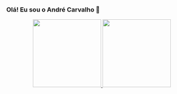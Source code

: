 ### Olá! Eu sou o André Carvalho 👋
<div align="center">
  <a href="https://github.com/Andr4Carvalho">
  <img height="180em" src="https://github-readme-stats.vercel.app/api?username=Andr4Carvalho&show_icons=true&theme=dracula&include_all_commits=true&count_private=true"/>
  <img height="180em" src="https://github-readme-stats.vercel.app/api/top-langs/?username=Andr4Carvalho&layout=compact&langs_count=7&theme=dracula"/>
</div>
